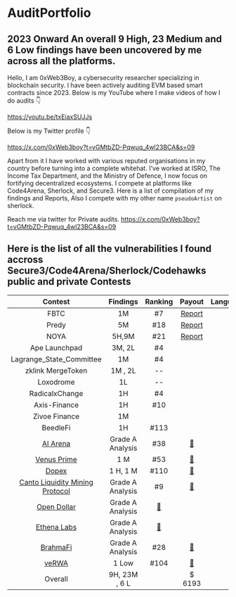 # AuditPortfolio

## 2023 Onward An overall 9 High, 23 Medium and 6 Low findings have been uncovered by me across all the platforms.

Hello, I am 0xWeb3Boy, a cybersecurity researcher specializing in blockchain security. I have been actively auditing EVM based smart contracts since 2023.
Below is my YouTube where I make videos of how I do audits 
👇

https://youtu.be/txEiaxSUJJs

Below is my Twitter profile 
👇

https://x.com/0xWeb3boy?t=vGMtbZD-Pqwuq_4wl23BCA&s=09

Apart from it I have worked with various reputed organisations in my country before turning into a complete whitehat. I've worked at ISRO, The Income Tax Department, and the Ministry of Defence, I now focus on fortifying decentralized ecosystems. I compete at platforms like Code4Arena, Sherlock, and Secure3. Here is a list of compilation of my findings and Reports, Also I compete with my other name `pseudoArtist` on sherlock.

Reach me via twitter for Private audits.
https://x.com/0xWeb3boy?t=vGMtbZD-Pqwuq_4wl23BCA&s=09





## Here is the list of all the vulnerabilities I found accross Secure3/Code4Arena/Sherlock/Codehawks public and private Contests

| Contest | Findings | Ranking | Payout | Language |  
|:--:|:--:|:--:|:--:|:--:|
| FBTC | 1M | #7 | [Report](https://code4rena.com/audits/2024-05-predy#top) |
| Predy | 5M | #18  | [Report](https://code4rena.com/audits/2024-05-predy#top) |
| NOYA | 5H,9M | #21 | [Report](https://code4rena.com/audits/2024-04-noya#top)|
| Ape Launchpad | 3M, 2L | #4  |  |
| Lagrange_State_Committee| 1M | #4  | |
| zklink MergeToken| 1M , 2L | --   | |
| Loxodrome| 1L | --  | |
| RadicalxChange | 1H | #4  | |
| Axis-Finance | 1H | #10  | |
| Zivoe Finance | 1M |  |  |
| BeedleFi | 1H | #113 |  |
| [AI Arena](https://code4rena.com/audits/2024-02-ai-arena#top) | Grade A Analysis | #38  |  [📄](https://code4rena.com/reports/2023-09-venus) |
| [Venus Prime](https://code4rena.com/audits/2023-09-venus-prime) | 1 M | #53  |  [📄](https://code4rena.com/reports/2023-09-venus) |
| [Dopex](https://code4rena.com/audits/2023-08-dopex) | 1 H, 1 M | #110  |  [📄](https://code4rena.com/reports/2023-08-dopex) |
| [Canto Liquidity Mining Protocol](https://code4rena.com/audits/2023-10-canto-liquidity-mining-protocol) | Grade A Analysis | #9 |  [📄](https://code4rena.com/reports/2023-10-canto) |
| [Open Dollar](https://code4rena.com/audits/2023-10-open-dollar) | Grade A Analysis |  [📄](https://code4rena.com/reports/2023-10-opendollar) |
| [Ethena Labs](https://code4rena.com/audits/2023-10-ethena-labs) | Grade A Analysis  |  [📄](https://code4rena.com/reports/2023-10-ethena)|
| [BrahmaFi](https://code4rena.com/reports/2023-10-brahma) | Grade A Analysis | #28 |  [📄](https://code4rena.com/reports/2023-10-brahma)|
| [veRWA](https://code4rena.com/reports/2023-08-verwa) | 1 Low | #104 |  [📄](https://code4rena.com/reports/2023-08-verwa)|
| Overall | 9H, 23M , 6 L |   | $ 6193 | | 








